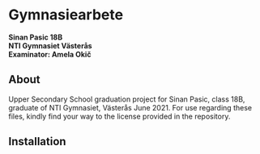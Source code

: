 # Gymnasiearbete
**Sinan Pasic 18B**\
**NTI Gymnasiet Västerås**\
**Examinator: Amela Okič**

## About
Upper Secondary School graduation project for Sinan Pasic, class 18B, graduate of NTI Gymnasiet, Västerås June 2021.
For use regarding these files, kindly find your way to the license provided in the repository.

## Installation
